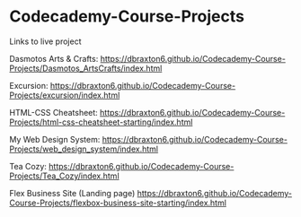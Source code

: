 # Codecademy-Course-Projects

Links to live project

Dasmotos Arts & Crafts: https://dbraxton6.github.io/Codecademy-Course-Projects/Dasmotos_ArtsCrafts/index.html

Excursion: https://dbraxton6.github.io/Codecademy-Course-Projects/excursion/index.html

HTML-CSS Cheatsheet: https://dbraxton6.github.io/Codecademy-Course-Projects/html-css-cheatsheet-starting/index.html

My Web Design System: https://dbraxton6.github.io/Codecademy-Course-Projects/web_design_system/index.html

Tea Cozy: https://dbraxton6.github.io/Codecademy-Course-Projects/Tea_Cozy/index.html

Flex Business Site (Landing page)
https://dbraxton6.github.io/Codecademy-Course-Projects/flexbox-business-site-starting/index.html

